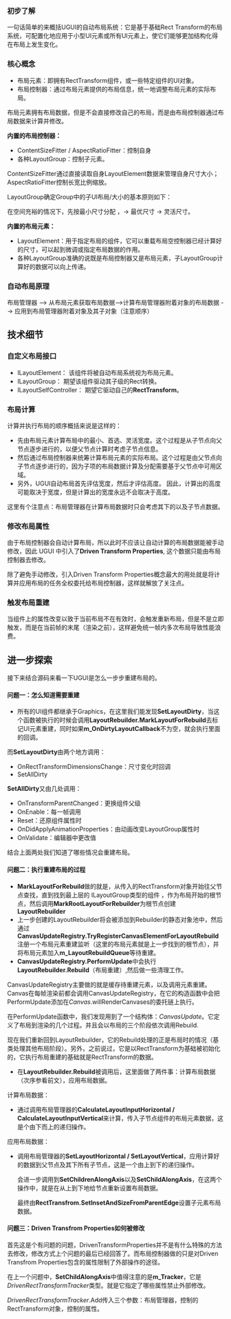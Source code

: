 ### 初步了解

一句话简单的来概括UGUI的自动布局系统：它是基于基础Rect Transform的布局系统，可配置化地应用于小型UI元素或所有UI元素上，使它们能够更加结构化得在布局上发生变化。

### 核心概念

- 布局元素：即拥有RectTransform组件，或一些特定组件的UI对象。
- 布局控制器：通过布局元素提供的布局信息，统一地调整布局元素的实际布局。

布局元素拥有布局数据，但是不会直接修改自己的布局，而是由布局控制器通过布局数据来计算并修改。

**内置的布局控制器：**

- ContentSizeFitter / AspectRatioFitter：控制自身
- 各种LayoutGroup：控制子元素。

ContentSizeFitter通过直接读取自身LayoutElement数据来管理自身尺寸大小；AspectRatioFitter控制长宽比例缩放。

LayoutGroup确定Group中的子UI布局/大小的基本原则如下：

在空间充裕的情况下，先按最小尺寸分配 ，->  最优尺寸  ->  灵活尺寸。

**内置的布局元素：**

- LayoutElement：用于指定布局的组件，它可以重载布局空控制器已经计算好的尺寸，可以起到微调或指定布局数据的作用。
- 各种LayoutGroup准确的说既是布局控制器又是布局元素，子LayoutGroup计算好的数据可以向上传递。

### 自动布局原理

布局管理器 --> 从布局元素获取布局数据-->计算布局管理器附着对象的布局数据 --> 应用到布局管理器附着对象及其子对象（注意顺序）

## 技术细节

### 自定义布局接口

- ILayoutElement： 该组件将被自动布局系统视为布局元素。 
- ILayoutGroup： 期望该组件驱动其子级的Rect转换。 
- ILayoutSelfController： 期望它驱动自己的**RectTransform**。 

### 布局计算

计算并执行布局的顺序概括来说是这样的：

- 先由布局元素计算布局中的最小、首选、灵活宽度。这个过程是从子节点向父节点逐步进行的，以便父节点计算时考虑子节点信息。
- 然后通过布局控制器来统筹计算布局元素的实际布局。这个过程是由父节点向子节点逐步进行的，因为子项的布局数据计算及分配需要基于父节点中可用区域。
- 另外，UGUI自动布局首先评估宽度，然后才评估高度。 因此，计算出的高度可能取决于宽度，但是计算出的宽度永远不会取决于高度。 

这里有个注意点：布局管理器在计算布局数据时只会考虑其下的以及子节点数据。

### 修改布局属性

由于布局控制器会自动计算布局，所以此时不应该让自动计算的布局数据能被手动修改，因此 UGUI 中引入了**Driven Transform Properties**, 这个数据只能由布局控制器去修改。

除了避免手动修改，引入Driven Transform Properties概念最大的用处就是将计算并应用布局的任务全权委托给布局控制器，这样就解放了关注点。

### 触发布局重建

当组件上的属性改变以致于当前布局不在有效时，会触发重新布局，但是不是立即触发，而是在当前帧的末尾（渲染之前），这样避免统一帧内多次布局导致性能浪费。

## 进一步探索

接下来结合源码来看一下UGUI是怎么一步步重建布局的。

#### 问题一：怎么知道需要重建

- 所有的UI组件都继承于Graphics，在这里我们能发现**SetLayoutDirty**，当这个函数被执行的时候会调用**LayoutRebuilder.MarkLayoutForRebuild**去标记UI元素重建，同时如果**m_OnDirtyLayoutCallback**不为空，就会执行里面的回调。

而**SetLayoutDirty**由两个地方调用：

- OnRectTransformDimensionsChange：尺寸变化时回调
- SetAllDirty

**SetAllDirty**又由几处调用：

- OnTransformParentChanged：更换组件父级
- OnEnable：每一帧调用
- Reset：还原组件属性时
- OnDidApplyAnimationProperties：由动画改变LayoutGroup属性时
- OnValidate：编辑器中更改值

结合上面两处我们知道了哪些情况会重建布局。

#### 问题二：执行重建布局的过程

- **MarkLayoutForRebuild**做的就是，从传入的RectTransform对象开始往父节点查找，直到找到最上层的 ILayoutGroup类型的组件 ，作为布局开始的根节点，然后调用**MarkRootLayoutForRebuilder**为根节点创建**LayoutRebuilder**
- 上一步创建的LayoutRebuilder将会被添加到Rebuilder的静态对象池中，然后通过**CanvasUpdateRegistry.TryRegisterCanvasElementForLayoutRebuild**注册一个布局元素重建监听（这里的布局元素就是上一步找到的根节点），并将布局元素加入**m_LayoutRebuildQueue**等待重建。
- **CanvasUpdateRegistry.PerformUpdate**中会执行**LayoutRebuilder.Rebuild**（布局重建）,然后做一些清理工作。

CanvasUpdateRegistry主要做的就是缓存待重建元素，以及调用元素重建。Canvas在每帧渲染前都会调用CanvasUpdateRegistry，在它的构造函数中会把PerformUpdate添加在*Canvas*.willRenderCanvases的委托链上执行。

在PerformUpdate函数中，我们发现用到了一个结构体：*CanvasUpdate*。它定义了布局到渲染的几个过程。并且会以布局的三个阶段依次调用Rebuild.

现在我们重新回到LayoutRebuilder，它的Rebuild处理的正是布局时的情况（基类处理其他布局阶段）。另外，之前说过，它是以RectTransform为基础被初始化的，它执行布局重建的基础就是RectTransform的数据。

- 在**LayoutRebuilder.Rebuild**被调用后，这里面做了两件事：计算布局数据（次序参看前文），应用布局数据。

计算布局数据：

- 通过调用布局管理器的**CalculateLayoutInputHorizontal / CalculateLayoutInputVertical**来计算，传入子节点组件的布局元素数据，这是个由下而上的递归操作。

应用布局数据：

- 调用布局管理器的**SetLayoutHorizontal / SetLayoutVertical**，应用计算好的数据到父节点及其下所有子节点，这是一个由上到下的递归操作。

  会进一步调用到**SetChildrenAlongAxis**以及**SetChildAlongAxis**，在这两个操作中，就是在从上到下地给节点重新设置布局数据。

  最终由**RectTransfrom.SetInsetAndSizeFromParentEdge**设置子元素布局数据。

#### 问题三：Driven Transfrom Properties如何被修改

首先这是个有问题的问题，DrivenTransformProperties并不是有什么特殊的方法去修改，修改方式上个问题的最后已经回答了。而布局控制器做的只是对Driven Transfrom Properties包含的属性限制了外部操作的途径。

在上一个问题中，**SetChildAlongAxis**中值得注意的是**m_Tracker**，它是*DrivenRectTransformTracker*类型。就是它指定了哪些属性禁止外部修改。

*DrivenRectTransformTracker*.Add传入三个参数：布局管理器，控制的RectTransform对象，控制的属性。

